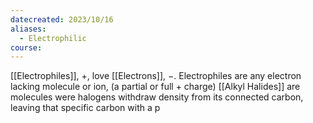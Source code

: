 ```yaml
---
datecreated: 2023/10/16
aliases:
  - Electrophilic
course:
---
```

[[Electrophiles]], $+$, love [[Electrons]], $-$.
Electrophiles are any electron lacking molecule or ion, (a partial or full + charge)
[[Alkyl Halides]] are molecules were halogens withdraw density from its connected carbon, leaving that specific carbon with a p